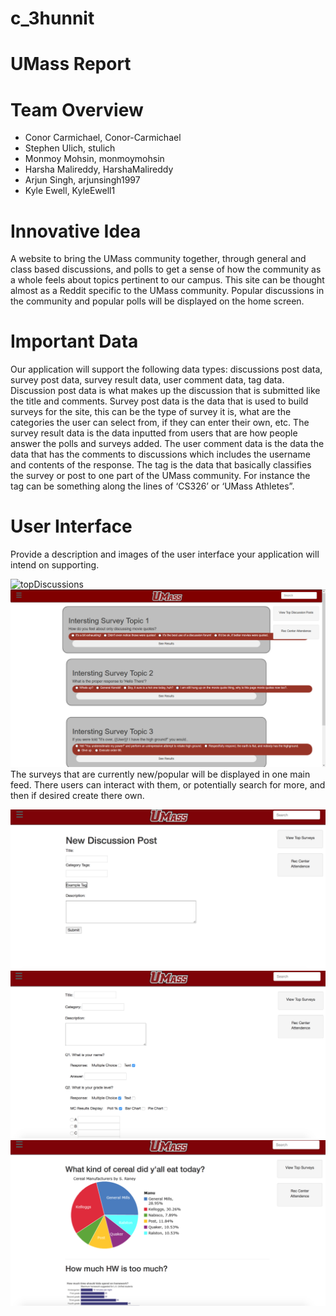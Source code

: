# c_3hunnit

# UMass Report

# Team Overview

* Conor Carmichael, Conor-Carmichael
* Stephen Ulich, stulich
* Monmoy Mohsin, monmoymohsin
* Harsha Malireddy, HarshaMalireddy
* Arjun Singh, arjunsingh1997
* Kyle Ewell, KyleEwell1

# Innovative Idea

A website to bring the UMass community together, through general and class based discussions, and polls to get a sense of how the community as a whole feels about topics pertinent to our campus. This site can be thought almost as a Reddit specific to the UMass community. Popular discussions in the community and popular polls will be displayed on the home screen.

# Important Data

Our application will support the following data types: discussions post data, survey post data, survey result data, user comment data, tag data.  Discussion post data is what makes up the discussion that is submitted like the title and comments. Survey post data is the data that is used to build surveys for the site, this can be the type of survey it is, what are the categories the user can select from, if they can enter their own, etc. The survey result data is the data inputted from users that are how people answer the polls and surveys added. The user comment data is the data the data that has the comments to discussions which includes the username and contents of the response. The tag is the data that basically classifies the survey or post to one part of the UMass community. For instance the tag can be something along the lines of ‘CS326’ or ‘UMass Athletes”.

# User Interface

Provide a description and images of the user interface your
application will intend on supporting.

![topDiscussions](imgs/topDiscussions.png)
![popular surveys](imgs/popular_surveys.png)
The surveys that are currently new/popular will be displayed in one main feed. There users can interact with them, or potentially search for more, and then if desired create there own.

![discussionForm](imgs/discussionForm.png)
![surveyForm](imgs/surveyForm.png)
![surveyResults](imgs/surveyResults.png)
